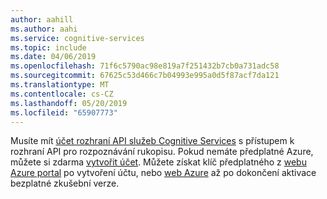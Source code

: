 ```yaml
---
author: aahill
ms.author: aahi
ms.service: cognitive-services
ms.topic: include
ms.date: 04/06/2019
ms.openlocfilehash: 71f6c5790ac98e819a7f251432b7cb0a731adc58
ms.sourcegitcommit: 67625c53d466c7b04993e995a0d5f87acf7da121
ms.translationtype: MT
ms.contentlocale: cs-CZ
ms.lasthandoff: 05/20/2019
ms.locfileid: "65907773"
---
```

Musíte mít [účet rozhraní API služeb Cognitive Services](../articles/cognitive-services/cognitive-services-apis-create-account.md) s přístupem k rozhraní API pro rozpoznávání rukopisu. Pokud nemáte předplatné Azure, můžete si zdarma [vytvořit účet](https://azure.microsoft.com/try/cognitive-services/). Můžete získat klíč předplatného z [webu Azure portal](../articles/cognitive-services/cognitive-services-apis-create-account.md#access-your-resource) po vytvoření účtu, nebo [web Azure](https://azure.microsoft.com/try/cognitive-services/my-apis) až po dokončení aktivace bezplatné zkušební verze.